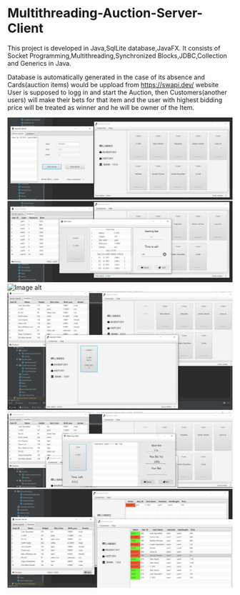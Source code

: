 # Multithreading-Auction-Server-Client
This project is developed in Java,SqlLite database,JavaFX.
It consists of Socket Programming,Multithreading,Synchronized Blocks,JDBC,Collection and Generics in Java.

Database is automatically generated in the case of its absence and Cards(auction items) would be uppload from https://swapi.dev/ website
User is supposed to logg in and start the Auction, then Customers(another users) will make their bets for that item and the user with highest bidding price will be treated as winner and he will be owner of the Item.

![Image alt](https://github.com/BelialJr/Multithreading-Auction-Server-Client/raw/master/gitIlustrations/ilustration1.png)
![Image alt](https://github.com/BelialJr/Multithreading-Auction-Server-Client/raw/master/gitIlustrations/ilustration2.png)
![Image alt](https://github.com/BelialJr/Multithreading-Auction-Server-Client/raw/master/gitIlustrations/ilustration3.png)
![Image alt](https://github.com/BelialJr/Multithreading-Auction-Server-Client/raw/master/gitIlustrations/ilustration4.png)
![Image alt](https://github.com/BelialJr/Multithreading-Auction-Server-Client/raw/master/gitIlustrations/ilustration5.png)
![Image alt](https://github.com/BelialJr/Multithreading-Auction-Server-Client/raw/master/gitIlustrations/ilustration6.png)

